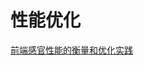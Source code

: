 # 性能优化

[前端感官性能的衡量和优化实践](https://tech.meituan.com/Optimization_of_front_end_sensory_properties.html)